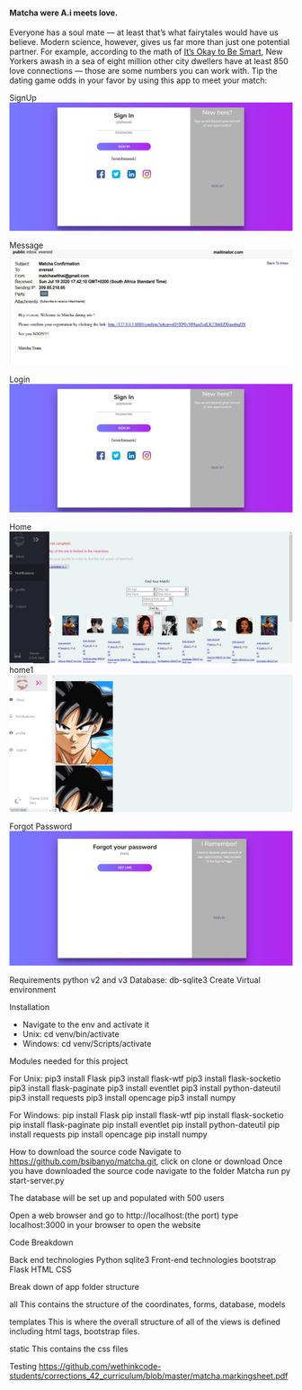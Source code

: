 #### Matcha were A.i meets love.

Everyone has a soul mate — at least that’s what fairytales would have us believe. Modern science, however, gives us far more than just one potential partner. For example, according to the math of <a class="mr-2" href="https://www.youtube.com/watch?v=TekbxvnvYb8&list=TL-Vsh7kSzD2Y"> It’s Okay to Be Smart</a>,
    New Yorkers awash in a sea of eight million other city dwellers have at least 850 love connections — those are some numbers you can work with.
    Tip the dating game odds in your favor by using this app to meet your match:
    
    
SignUp![SignUp](/images/signIn.JPG)

Message![Message](/images/confirm.JPG)

Login![Login](/images/signIn.JPG)

Home![Home](/images/home.JPG)
home1![Home1](/images/home1.JPG)

Forgot Password![Forgot Password](/images/forgot.JPG)




Requirements
python v2 and v3
Database: db-sqlite3
Create Virtual environment


Installation
* Navigate to the env and activate it
* Unix: cd venv/bin/activate
* Windows: cd venv/Scripts/activate

Modules needed for this project

For Unix:
pip3 install Flask
pip3 install flask-wtf
pip3 install flask-socketio
pip3 install flask-paginate
pip3 install eventlet
pip3 install python-dateutil
pip3 install requests
pip3 install opencage
pip3 install numpy

For Windows:
pip install Flask
pip install flask-wtf
pip install flask-socketio
pip install flask-paginate
pip install eventlet
pip install python-dateutil
pip install requests
pip install opencage
pip install numpy

How to download the source code
Navigate to https://github.com/bsibanyo/matcha.git, click on clone or download
Once you have downloaded the source code navigate to the folder Matcha
run py start-server.py

The database will be set up and populated with 500 users

Open a web browser and go to http://localhost:(the port)
type localhost:3000 in your browser to open the website


Code Breakdown

Back end technologies
Python
sqlite3
Front-end technologies
bootstrap
Flask
HTML
CSS

Break down of app folder structure

all
This contains the structure of the coordinates, forms, database, models

templates
This is where the overall structure of all of the views is defined including html tags, bootstrap files.

static
This contains the css files


Testing
https://github.com/wethinkcode-students/corrections_42_curriculum/blob/master/matcha.markingsheet.pdf





